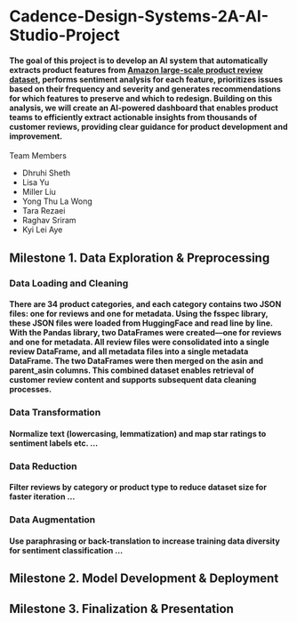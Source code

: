 # Cadence-Design-Systems-2A-AI-Studio-Project
#### The goal of this project is to develop an AI system that automatically extracts product features from [Amazon large-scale product review dataset](https://huggingface.co/datasets/McAuley-Lab/Amazon-Reviews-2023), performs sentiment analysis for each feature, prioritizes issues based on their frequency and severity and generates recommendations for which features to preserve and which to redesign. Building on this analysis, we will create an AI-powered dashboard that enables product teams to efficiently extract actionable insights from thousands of customer reviews, providing clear guidance for product development and improvement.

Team Members
- Dhruhi Sheth
- Lisa Yu
- Miller Liu
- Yong Thu La Wong
- Tara Rezaei
- Raghav Sriram
- Kyi Lei Aye

## Milestone 1. Data Exploration & Preprocessing
### Data Loading and Cleaning
#### There are 34 product categories, and each category contains two JSON files: one for reviews and one for metadata. Using the fsspec library, these JSON files were loaded from HuggingFace and read line by line. With the Pandas library, two DataFrames were created—one for reviews and one for metadata. All review files were consolidated into a single review DataFrame, and all metadata files into a single metadata DataFrame. The two DataFrames were then merged on the asin and parent_asin columns. This combined dataset enables retrieval of customer review content and supports subsequent data cleaning processes.

### Data Transformation
#### Normalize text (lowercasing, lemmatization) and map star ratings to sentiment labels etc. …

### Data Reduction 
#### Filter reviews by category or product type to reduce dataset size for faster iteration …

### Data Augmentation 
#### Use paraphrasing or back-translation to increase training data diversity for sentiment classification … 


## Milestone 2. Model Development & Deployment
## Milestone 3. Finalization & Presentation
